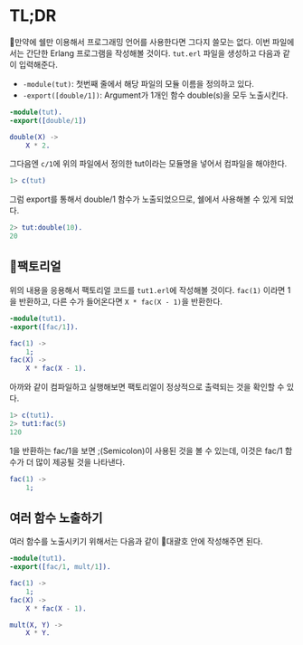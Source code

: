 # TL;DR

만약에 쉘만 이용해서 프로그래밍 언어를 사용한다면 그다지 쓸모는 없다. 이번 파일에서는 간단한 Erlang 프로그램을 작성해볼 것이다. `tut.erl` 파일을 생성하고 다음과 같이 입력해준다.

- `-module(tut)`:
    첫번째 줄에서 해당 파일의 모듈 이름을 정의하고 있다.
- `-export([double/1])`: Argument가 1개인 함수 double(s)을 모두 노출시킨다.

```erl
-module(tut).
-export([double/1])

double(X) ->
    X * 2.
```

그다음엔 `c/1`에 위의 파일에서 정의한 tut이라는 모듈명을 넣어서 컴파일을 해야한다.

```erl
1> c(tut)
```

그럼 export를 통해서 double/1 함수가 노출되었으므로, 쉘에서 사용해볼 수 있게 되었다.

```erl
2> tut:double(10).
20
```

## 팩토리얼

위의 내용을 응용해서 팩토리얼 코드를 `tut1.erl`에 작성해볼 것이다. `fac(1)` 이라면 1을 반환하고, 다른 수가 들어온다면 `X * fac(X - 1)`을 반환한다.

```erl
-module(tut1).
-export([fac/1]).

fac(1) ->
    1;
fac(X) ->
    X * fac(X - 1).
```

아까와 같이 컴파일하고 실행해보면 팩토리얼이 정상적으로 출력되는 것을 확인할 수 있다.

```erl
1> c(tut1).
2> tut1:fac(5)
120
```

1을 반환하는 fac/1을 보면 ;(Semicolon)이 사용된 것을 볼 수 있는데, 이것은 fac/1 함수가 더 많이 제공될 것을 나타낸다.

```erl
fac(1) ->
    1;
```

## 여러 함수 노출하기

여러 함수를 노출시키기 위해서는 다음과 같이 대괄호 안에 작성해주면 된다.

```erl
-module(tut1).
-export([fac/1, mult/1]).

fac(1) ->
    1;
fac(X) ->
    X * fac(X - 1).

mult(X, Y) ->
    X * Y.
```
